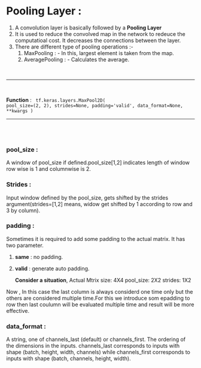 # Pooling Layer :

1. A convolution layer is basically followed by a **Pooling Layer**
2. It is used to reduce the convolved map in the network to redeuce the computatioal cost.
    It decreases the connections between the layer.
3. There are different type of pooling operations :-
    1. MaxPooling : - In this, largest element is taken from the map.
    2. AveragePooling : - Calculates the average.
<br/>
<hr>
<br/>

**Function** :
<code>
    tf.keras.layers.MaxPool2D(
    pool_size=(2, 2), strides=None, padding='valid', data_format=None,
    **kwargs
    )
</code>

<hr>
<br/>
<br/>

### **pool_size** : 
A window of pool_size if defined.pool_size[1,2] indicates length of window row wise is 1 and
columnwise is 2.

### **Strides**  : 
Input window defined by the pool_size, gets shifted by the strides argument(strides=[1,2] 
means, widow get shifted by 1 according to row and 3 by column). 

### **padding** : 
Sometimes it is required to add some padding to the actual matrix.
It has two parameter.
1. **same** : no padding.
2. **valid** : generate auto padding.

    **Consider a situation**,
        Actual Mtrix size: 4X4
        pool_size: 2X2
        strides: 1X2

Now , In this case the last column is always considerd one time only but the others are considered multiple
    time.For this we introduce som epadding to row then last coulumn will be evaluated multiple time and result
    will be more effective.

### **data_format** : 
A string, one of channels_last (default) or channels_first. The ordering of the dimensions in 
the inputs. channels_last corresponds to inputs with shape (batch, height, width, channels) while 
channels_first corresponds to inputs with shape (batch, channels, height, width). 

